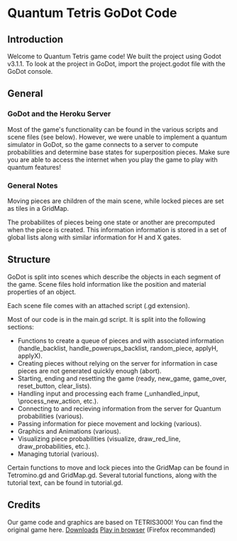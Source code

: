 # Quantum Tetris GoDot Code
## Introduction
Welcome to Quantum Tetris game code! We built the project using Godot v3.1.1. To look at the project in GoDot, import the project.godot file with the GoDot console. 

## General 

### GoDot and the Heroku Server

Most of the game's functionality can be found in the various scripts and scene files (see below). However, we were unable to implement a quantum simulator in GoDot, so the game connects to a server to compute probabilities and determine base states for superposition pieces. Make sure you are able to access the internet when you play the game to play with quantum features!

### General Notes

Moving pieces are children of the main scene, while locked pieces are set as tiles in a GridMap.

The probabilites of pieces being one state or another are precomputed when the piece is created.  This information information is stored in a set of global lists along with similar information for H and X gates. 

## Structure
GoDot is split into scenes which describe the objects in each segment of the game. Scene files hold information like the position and material properties of an object. 

Each scene file comes with an attached script (.gd extension).

Most of our code is in the main.gd script. It is split into the following sections:
* Functions to create a queue of pieces and with associated information (handle_backlist, handle_powerups_backlist, random_piece, applyH, applyX).
* Creating pieces without relying on the server for information in case pieces are not generated quickly enough (abort). 
* Starting, ending and resetting the game (ready, new_game, game_over, reset_button, clear_lists). 
* Handling input and processing each frame (\_unhandled_input, \process_new_action, etc.).
* Connecting to and recieving information from the server for Quantum probabilities (various).
* Passing information for piece movement and locking (various). 
* Graphics and Animations (various).
* Visualizing piece probabilities (visualize, draw_red_line, draw_probabilities, etc.).
* Managing tutorial (various).

Certain functions to move and lock pieces into the GridMap can be found in Tetromino.gd and GridMap.gd. Several tutorial functions, along with the tutorial text, can be found in tutorial.gd.


## Credits
Our game code and graphics are based on TETRIS3000! You can find the original game here. 
[Downloads](https://github.com/adrienmalin/TETRIS3000/releases)
[Play in browser](https://adrienmalin.github.io/TETRIS3000/web/TETRIS3000.html) (Firefox recommanded)

